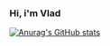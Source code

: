 ### Hi, i'm Vlad

[![Anurag's GitHub stats](https://github-readme-stats.vercel.app/api?username=saliyy)](https://github.com/anuraghazra/github-readme-stats)
